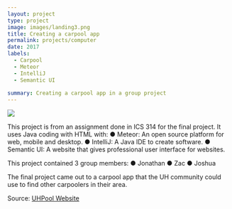 ```yaml
---
layout: project
type: project
image: images/landing3.png
title: Creating a carpool app
permalink: projects/computer
date: 2017
labels:
  - Carpool
  - Meteor
  - IntelliJ
  - Semantic UI
  
summary: Creating a carpool app in a group project
---
```


<img class="ui image" src="{{ site.baseurl }}/images/landing3.png">

This project is from an assignment done in ICS 314 for the final project. It uses Java coding with HTML with:
●	Meteor: An open source platform for web, mobile and desktop.
●	IntelliJ: A Java IDE to create software. 
●	Semantic UI: A website that gives professional user interface for websites.

This project contained 3 group members:
●	Jonathan
●	Zac
●	Joshua

The final project came out to a carpool app that the UH community could use to find other carpoolers in their area. 

Source: <a href="https://github.com/jjhna/UHM/tree/master/ICS%20111/Project%203"><i class="large github icon "></i>UHPool Website</a>
